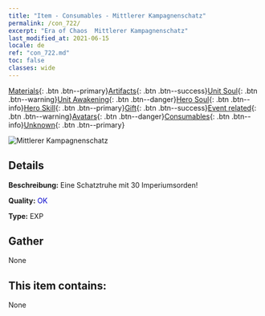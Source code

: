 ```yaml
---
title: "Item - Consumables - Mittlerer Kampagnenschatz"
permalink: /con_722/
excerpt: "Era of Chaos  Mittlerer Kampagnenschatz"
last_modified_at: 2021-06-15
locale: de
ref: "con_722.md"
toc: false
classes: wide
---
```

 [Materials](/ItemsDE/){: .btn .btn--primary}[Artifacts](/ItemsDE/Artifacts/){: .btn .btn--success}[Unit Soul](/ItemsDE/UnitSoul/){: .btn .btn--warning}[Unit Awakening](/ItemsDE/UnitAwakening/){: .btn .btn--danger}[Hero Soul](/ItemsDE/HeroSoul/){: .btn .btn--info}[Hero Skill](/ItemsDE/HeroSkill/){: .btn .btn--primary}[Gift](/ItemsDE/Gift/){: .btn .btn--success}[Event related](/ItemsDE/Events/){: .btn .btn--warning}[Avatars](/ItemsDE/Avatars/){: .btn .btn--danger}[Consumables](/ItemsDE/Consumables/){: .btn .btn--info}[Unknown](/ItemsDE/Unknown/){: .btn .btn--primary}

 ![Mittlerer Kampagnenschatz](/images/t/i_506.png)

## Details
 **Beschreibung:** Eine Schatztruhe mit 30 Imperiumsorden!

 **Quality:** <span style="color: #0000CD">OK</span>

 **Type:** EXP

## Gather

  None

## This item contains:

  None

